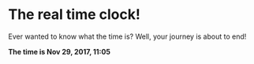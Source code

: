 # The real time clock!

Ever wanted to know what the time is? Well, your journey is about to end!

**The time is Nov 29, 2017, 11:05**